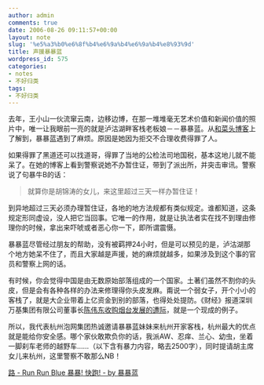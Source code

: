 ```yaml
---
author: admin
comments: true
date: 2006-08-26 09:11:57+00:00
layout: note
slug: '%e5%a3%b0%e6%8f%b4%e6%9a%b4%e6%9a%b4%e8%93%9d'
title: 声援暴暴蓝
wordpress_id: 575
categories:
- notes
- 不好归类
tags:
- 不好归类
---
```


去年，王小山一伙流窜云南，边移边博，在那一堆堆毫无艺术价值和新闻价值的照片中，唯一让我眼前一亮的就是泸沽湖畔客栈老板娘－－暴暴蓝。从[和菜头博客](http://www.bullog.cn/blogs/hecaitou/archives/12727.aspx)上了解到，暴暴蓝遇到了麻烦。原因是她因为拒交不合理收费得罪了人。

如果得罪了黑道还可以找道哥，得罪了当地的公检法司地国税，基本这地儿就不能呆了。在她的博客上看到警察说她不办暂住证，带到了派出所，并突击审讯。警察说了句暴牛B的话：



<blockquote>就算你是胡锦涛的女儿，来这里超过三天一样办暂住证！</blockquote>



到异地超过三天必须办理暂住证，各地的地方法规都有类似规定。谁都知道，这条规定形同虚设，没人把它当回事。它唯一的作用，就是让执法者实在找不到理由修理你的时候，拿出来吓唬或者恶心你一下，即所谓震慑。

暴暴蓝尽管经过朋友的帮助，没有被羁押24小时，但是可以预见的是，泸沽湖那个地方她呆不住了，而且大家越是声援，她的麻烦就越多，如果涉及到这个事的官员和警察上网的话。

有时候，你会觉得中国是由无数原始部落组成的一个国家。土著们虽然不割你的头皮，但是会有各种各样的办法来修理得你头皮发麻。甭说一个弱女子，开个小小的客栈了，就是大企业带着上亿资金到别的部落，也得处处提防。《财经》报道深圳万基集团有限公司董事长[陈伟东收购烟台发展的遭际](http://www.shm.com.cn/newscenter/2006-07/25/content_1761660.htm)，就是一个现成的例子。

所以，我代表杭州泡网集团热诚邀请暴暴蓝妹妹来杭州开家客栈，杭州最大的优点就是能给你安全感。哪个家伙敢欺负你的话，我派AW、忍痒、兰心、幼虫，坐着一脚刹车老师的越野车……（以下含有暴力内容，略去2500字），同时提请胡主席女儿来杭州，这里警察不敢那么NB！

[路 - Run Run Blue 暴暴! 快跑! - by 暴暴蓝](http://my.opera.com/runrunblue/blog/show.dml/426073)

